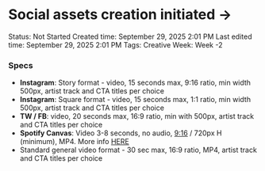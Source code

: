 # Social assets creation initiated →

Status: Not Started
Created time: September 29, 2025 2:01 PM
Last edited time: September 29, 2025 2:01 PM
Tags: Creative
Week: Week -2

### Specs

- **Instagram**: Story format - video, 15 seconds max, 9:16 ratio, min width 500px, artist track and CTA titles per choice
- **Instagram**: Square format - video, 15 seconds max, 1:1 ratio, min width 500px, artist track and CTA titles per choice
- **TW / FB**: video, 20 seconds max, 16:9 ratio, min with 500px, artist track and CTA titles per choice
- **Spotify Canvas**: Video 3-8 seconds, no audio, [9:16](http://airmail.calendar/2020-09-08%2021:16:00%20BST) / 720px H (minimum), MP4. More info [HERE](https://canvas.spotify.com/en-us)
- Standard general video format - 30 sec max, 16:9 ratio, MP4, artist track and CTA titles per choice